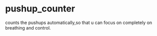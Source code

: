 # pushup_counter
counts the pushups automatically,so that u can focus on completely on breathing and control.
